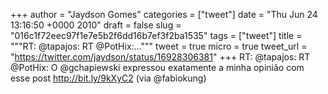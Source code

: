 
+++
author = "Jaydson Gomes"
categories = ["tweet"]
date = "Thu Jun 24 13:16:50 +0000 2010"
draft = false
slug = "016c1f72eec97f1e7e5b2f6dd16b7ef3f2ba1535"
tags = ["tweet"]
title = """RT: @tapajos: RT @PotHix:..."""
tweet = true
micro = true
tweet_url = "https://twitter.com/jaydson/status/16928306381"
+++
RT: @tapajos: RT @PotHix: O @gchapiewski expressou exatamente a minha opinião com esse post http://bit.ly/9kXyC2 (via @fabiokung)
